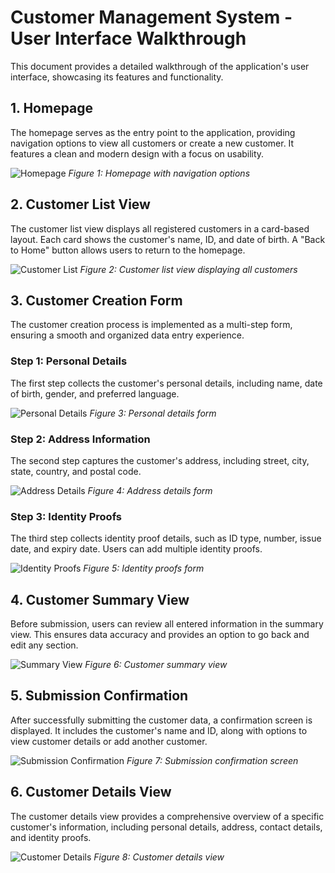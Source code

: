# Customer Management System - User Interface Walkthrough

This document provides a detailed walkthrough of the application's user interface, showcasing its features and functionality.

## 1. Homepage

The homepage serves as the entry point to the application, providing navigation options to view all customers or create a new customer. It features a clean and modern design with a focus on usability.

![Homepage](./screenshots/homepage.png)
_Figure 1: Homepage with navigation options_

## 2. Customer List View

The customer list view displays all registered customers in a card-based layout. Each card shows the customer's name, ID, and date of birth. A "Back to Home" button allows users to return to the homepage.

![Customer List](./screenshots/customer_list.png)
_Figure 2: Customer list view displaying all customers_

## 3. Customer Creation Form

The customer creation process is implemented as a multi-step form, ensuring a smooth and organized data entry experience.

### Step 1: Personal Details

The first step collects the customer's personal details, including name, date of birth, gender, and preferred language.

![Personal Details](./screenshots/customer_form_personal.png)
_Figure 3: Personal details form_

### Step 2: Address Information

The second step captures the customer's address, including street, city, state, country, and postal code.

![Address Details](./screenshots/customer_form_address.png)
_Figure 4: Address details form_

### Step 3: Identity Proofs

The third step collects identity proof details, such as ID type, number, issue date, and expiry date. Users can add multiple identity proofs.

![Identity Proofs](./screenshots/customer_form_identity.png)
_Figure 5: Identity proofs form_

## 4. Customer Summary View

Before submission, users can review all entered information in the summary view. This ensures data accuracy and provides an option to go back and edit any section.

![Summary View](./screenshots/customer_summary.png)
_Figure 6: Customer summary view_

## 5. Submission Confirmation

After successfully submitting the customer data, a confirmation screen is displayed. It includes the customer's name and ID, along with options to view customer details or add another customer.

![Submission Confirmation](./screenshots/customer_success.png)
_Figure 7: Submission confirmation screen_

## 6. Customer Details View

The customer details view provides a comprehensive overview of a specific customer's information, including personal details, address, contact details, and identity proofs.

![Customer Details](./screenshots/customer_details.png)
_Figure 8: Customer details view_
